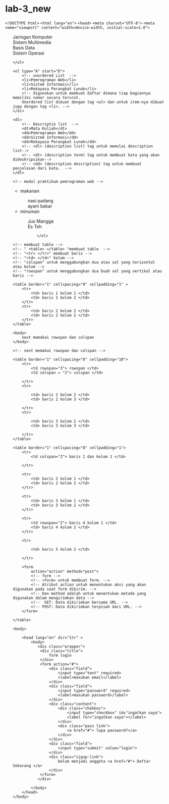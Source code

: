 # lab-3_new

`<!DOCTYPE html>`
`<html lang="en">`
`<head>`
    `<meta charset="UTF-8">`
    `<meta name="viewport" content="width=device-width, initial-scale=1.0">`
    <title>Document</title>
</head>
<body>
    <ul type="none" > <!-- Ordered List  -->
        <li>Jaringan Komputer</li>
        <li>Sistem Multimedia</li>
        <li>Basis Data</li>
        <li>Sistem Operasi</li> 
        <!-- Ordered List adalah list yang terurut -->
        <!-- "a" untuk membuat daftar dengan urutan abjad alfabet kecil
         "B" untuk membuat daftar dengan urutan abjad alfabet Besar
         "I" untuk membuat daftar dengan urutan angka romawi
         "i" untuk membuat daftar dengan urusan angka romawi kecil  -->
         <!-- "square" untuk simbol persegi -->
         <!-- "disc" (default) untuk simbol lingkaran disc-->
        <!-- "none" tidak memakai simbol -->
        <!-- "circle" untuk simbol lingkaran -->
              
    </ul>

    <ol type="A" start="D">
        <!-- unordered List  -->
        <li>Pemrograman Web</li>
        <li>Sistem Informasi</li>
        <li>Rekayasa Perangkat Lunak</li>
        <!-- digunakan untuk membuat daftar dimana tiap bagiannya memiliki nomor secara terurut.
        Unordered list dibuat dengan tag <ul> dan untuk item-nya dibuat juga dengan tag <li>. -->    
    </ol>

    <dl>
        <!-- Descriptio list  -->
        <dt>Mata Kuliah</dt>
        <dd>Pemrograman Web</dd>
        <dd>Sistem Informasi</dd>
        <dd>Rekayasa Perangkat Lunak</dd>
        <!-- <dl> (description list) tag untuk memulai description list-->
        <!-- <dt> (description term) tag untuk membuat kata yang akan dideskripsikan-->
        <!-- <dd> (description description) tag untuk membuat penjelasan dari kata.  -->
    </dl>

    <!-- modul praktikum pemrograman web -->

   <ul>
        <li>makanan</li>
            <ol>
                <dt>nasi padang</dt>
                <dt>ayam bakar</dt>
            </ol>
        <li>minuman</li>
        <ol>
            <dt>Jus Mangga</dt>
            <dt>Es Teh</dt>

        </ol>

   </ul>

    <!-- membuat table -->
    <!-- " <table> </table> "membuat table  -->
    <!-- "<tr> </tr>" membuat baris -->
    <!-- "<td> </td>" kolom -->
    <!-- "colspan" untuk menggabungkan dua atau sel yang horizontal atau kolom -->
    <!-- "rowspan" untuk menggabungkan dua buah sel yang vertikal atau baris -->

    <table border="1" cellspacing="0" cellpadding="1" >
        <tr>
            <td> baris 1 kolom 1 </td>
            <td> baris 1 kolom 2 </td>
        </tr>
        <tr>
            <td> baris 2 kolom 2 </td>
            <td> baris 2 kolom 2 </td>
        </tr>
    </table>

    <body>
        next memakai rowspan dan colspan
    </body>

    <!-- next memakai rowspan dan colspan -->

    <table border="1" cellspacing="0" cellpadding="10">
        <tr>
            <td rowspan="3"> rowspan </td>
            <td colspan = "2"> colspan </td>
            
        </tr>
        <tr>
            
            <td> baris 2 kolom 2 </td>
            <td> baris 2 kolom 3 </td>
           
        </tr>
        <tr>
            
            <td> baris 3 kolom 2 </td>
            <td> baris 3 kolom 3 </td>
          
        </tr>
    </table>

    <table border="1" cellspacing="0" cellpadding="1">
        <tr>
            <td colspan="2"> baris 1 dan kolom 1 </td>
            
        </tr>

        <tr>
            <td> baris 2 kolom 1 </td>
            <td> baris 2 kolom 2 </td>
        </tr>

        <tr>
            <td> baris 3 kolom 1 </td>
            <td> baris 3 kolom 2 </td>
        </tr>

        <tr>
            <td rowspan="2"> baris 4 kolom 1 </td>
            <td> baris 4 kolom 2 </td>
        </tr>

        <tr>
            
            <td> baris 5 kolom 2 </td>
        
        </tr>

        <form 
            action="action" method="post"> 
            <!-- form -->
            <!-- <form> untuk membuat form. -->
            <!-- Atribut action untuk menentukan aksi yang akan digunakan pada saat form dikirim. -->
            <!-- Dan method adalah untuk menentukan metode yang digunakan dalam mengirimkan data -->
            <!--  GET: Data dikirimkan bersama URL. -->
            <!-- POST: Data dikirimkan terpisah dari URL. -->
        </form>

    </table>
    
    <body> 
        
        <head lang="en" dir="1tr" >
            <body>
               <div class="wrapper">
                <div class="title">
                    form login
                </div>
                <form action="#">
                    <div class="field">
                        <input type="text" required>
                        <label>masukan email</label>
                    </div>
                    <div class="field">
                        <input type="password" required>
                        <label>masukan password</label>
                    </div>
                    <div class="content">
                        <div class="chekbox">
                            <input type="checkbox" id="ingatkan saya">
                            <label for="ingatkan saya"></label>
                        </div>
                        <div class="pass link">
                            <a href="#"> lupa password?</a>
                        </div>
                    </div>
                    <div class="field">
                        <input type="submit" value="login">
                    </div>
                    <div class="sigup-link">
                        belum menjadi anggota <a href="#"> Daftar Sekarang </a>
                    </div>
                </form>
               </div> 
                
            </body>
        </head>
    </body>

    


</body>
</html>
